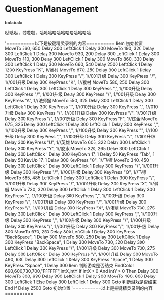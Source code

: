 # QuestionManagement

balabala

哒哒哒，啦啦啦，哈哈哈哈哈哈哈哈哈哈哈哈


'==========以下是按键精灵录制的内容==========
Rem 初始位置
MoveTo 560, 650
Delay 300
LeftClick 1
Delay 300
MoveTo 190, 320
Delay 300
LeftClick 1
Delay 300
MoveTo 930, 200
Delay 300
LeftClick 1
Delay 300
MoveTo 410, 300
Delay 300
LeftClick 1
Delay 300
MoveTo 860, 330
Delay 300
LeftClick 1
Delay 300
MoveTo 660, 540
Delay 2500
LeftClick 1
Delay 1200
KeyPress "K", 1//猴村
MoveTo 670, 250
Delay 300
LeftClick 1
Delay 300
LeftClick 1
Delay 300
KeyPress "/", 1//001升级
Delay 300
KeyPress "/", 1//001升级
Delay 300
KeyPress "K", 1//猴村
MoveTo 580, 250
Delay 300
LeftClick 1
Delay 300
LeftClick 1
Delay 300
KeyPress ",", 1//100升级
Delay 300
KeyPress "/", 1//001升级
Delay 300
KeyPress "/", 1//001升级
Delay 300
KeyPress "A", 1//法师猴
MoveTo 550, 325
Delay 300
LeftClick 1
Delay 300
LeftClick 1
Delay 300
KeyPress ".", 1//010升级
Delay 300
KeyPress ".", 1//010升级
Delay 300
KeyPress "/", 1//001升级
Delay 300
KeyPress "/", 1//001升级
Delay 300
KeyPress "/", 1//001升级
Delay 300
KeyPress "F", 1//炼金
MoveTo 675, 325
Delay 300
LeftClick 1
Delay 300
LeftClick 1
Delay 300
KeyPress ",", 1//100升级
Delay 300
KeyPress ",", 1//100升级
Delay 300
KeyPress ",", 1//100升级
Delay 300
KeyPress ",", 1//100升级
Delay 300
KeyPress "/", 1//001升级
Delay 300
KeyPress "U", 1//英雄
MoveTo 605, 322
Delay 300
LeftClick 1
Delay 300
KeyPress "Y", 1//胶水
MoveTo 320, 265
Delay 300
LeftClick 1
Delay 300
LeftClick 1
Delay 300
KeyDown 17, 1
Delay 50
KeyPress "Tab", 1
Delay 50
KeyUp 17, 1
Delay 300
KeyPress "Q", 1//飞镖
MoveTo 340, 450
Delay 300
LeftClick 1
Delay 300
LeftClick 1
Delay 300
KeyPress "/", 1//001升级
Delay 300
KeyPress "/", 1//001升级
Delay 300
KeyPress "Q", 1//飞镖
MoveTo 685, 485
LeftClick 1
Delay 300
LeftClick 1
Delay 300
KeyPress "/", 1//001升级
Delay 300
KeyPress "/", 1//001升级
Delay 300
KeyPress "X", 1//潜艇
MoveTo 730, 320
Delay 300
LeftClick 1
Delay 300
LeftClick 1
Delay 300
KeyPress ",", 1//100升级
Delay 300
KeyPress ",", 1//100升级
Delay 300
KeyPress "/", 1//001升级
Delay 300
KeyPress "/", 1//001升级
Delay 300
KeyPress "/", 1//001升级
Delay 300
KeyPress "X", 1//潜艇
MoveTo 730, 275
Delay 300
LeftClick 1
Delay 300
LeftClick 1
Delay 300
KeyPress ",", 1//100升级
Delay 300
KeyPress ",", 1//100升级
Delay 300
KeyPress "/", 1//001升级
Delay 300
KeyPress "/", 1//001升级
Delay 300
KeyPress "/", 1//001升级
Delay 300
MoveTo 670, 250
Delay 300
LeftClick 1
Delay 300
KeyPress "BackSpace", 1
Delay 300
MoveTo 580, 250
Delay 300
LeftClick 1
Delay 300
KeyPress "BackSpace", 1
Delay 300
MoveTo 730, 320
Delay 300
LeftClick 1
Delay 300
KeyPress "/", 1//001升级
Delay 300
MoveTo 730, 275
Delay 300
LeftClick 1
Delay 300
KeyPress "/", 1//001升级
Delay 300
MoveTo 490, 630
Delay 300
LeftClick 1
Delay 300
KeyPress "Space", 1
Delay 300
KeyPress "Space", 1
Delay 300
Rem 判断游戏是否结束
FindColor 690,600,730,700,"FFFFFF",intX,intY
If intX > 0 And intY > 0 Then
                Delay 300
MoveTo 600, 630
                Delay 300
    LeftClick 1
                Delay 300
    MoveTo 460, 600
            Delay 300
        LeftClick 1
    Else
        Delay 300
        LeftClick 1
        Delay 300
Goto 判断游戏是否结束
End If
        Delay 2500
Goto 初始位置
'==========以上是按键精灵录制的内容==========
